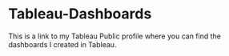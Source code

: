 # Tableau-Dashboards
This is a link to my Tableau Public profile where you can find the dashboards I created in Tableau.
